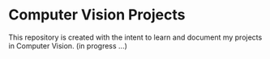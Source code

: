 # Computer Vision Projects
This repository is created with the intent to learn and document my projects in Computer Vision. (in progress ...)
